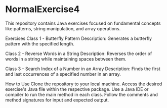 ﻿# NormalExercise4
This repository contains Java exercises focused on fundamental concepts like patterns, string manipulation, and array operations.

Exercises
Class 1 - Butterfly Pattern
Description: Generates a butterfly pattern with the specified length.

Class 2 - Reverse Words in a String
Description: Reverses the order of words in a string while maintaining spaces between them.

Class 3 - Search Index of a Number in an Array
Description: Finds the first and last occurrences of a specified number in an array.

How to Use
Clone the repository to your local machine.
Access the desired exercise's Java file within the respective package.
Use a Java IDE or compiler to run the main method in each class.
Follow the comments and method signatures for input and expected output.

